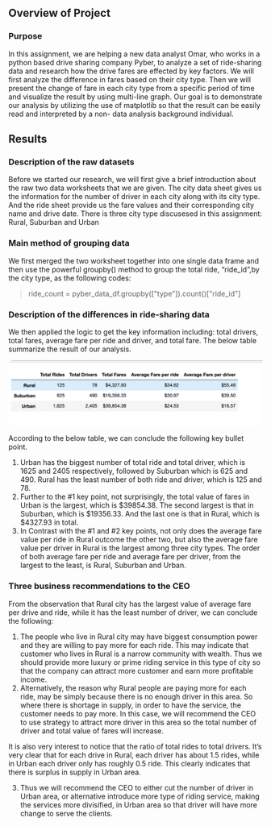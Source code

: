 ## Overview of Project

### Purpose
In this assignment, we are helping a new data analyst Omar, who works in a python based drive sharing company Pyber, to analyze a set of ride-sharing data and research how the drive fares are effected by key factors. We will first analyze the difference in fares based on their city type. Then we will present the change of fare in each city type from a specific period of time and visualize the result by using multi-line graph. Our goal is to demonstrate our analysis by utilizing the use of matplotlib so that the result can be easily read and interpreted by a non- data analysis background individual.

## Results

### Description of the raw datasets
Before we started our research, we will first give a brief introduction about the raw two data worksheets that we are given. The city data sheet gives us the information for the number of driver in each city along with its city type. And the ride sheet provide us the fare values and their corresponding city name and drive date. There is three city type discusesed in this assignment: Rural, Suburban and Urban

### Main method of grouping data
We first merged the two worksheet together into one single data frame and then use the powerful groupby() method to group the total ride, “ride_id”,by the city type, as the following codes:

> ride_count = pyber_data_df.groupby(["type"]).count()["ride_id"]
>

### Description of the differences in ride-sharing data
We then applied the logic to get the key information including: total drivers, total fares, average fare per ride and driver, and total fare. The below table summarize the result of our analysis. 

![](compare_with_citytype.png)

According to the below table, we can conclude the following key bullet point.

1) Urban has the biggest number of total ride and total driver, which is 1625 and 2405 respectively, followed by Suburban which is 625 and 490. Rural has the least number of both ride and driver, which is 125 and 78.
2) Further to the #1 key point, not surprisingly, the total value of fares in Urban is the largest, which is $39854.38. The second largest is that in Suburban, which is $19356.33. And the last one is that in Rural, which is $4327.93 in total. 
3) In Contrast with the #1 and #2 key points, not only does the average fare value per ride in Rural outcome the other two, but also the average fare value per driver in Rural is the largest among three city types. The order of both average fare per ride and average fare per driver, from the largest to the least, is Rural, Suburban and Urban.

### Three business recommendations to the CEO

From the observation that Rural city has the largest value of average fare per drive and ride, while it has the least number of driver, we can conclude the following:

1) The people who live in Rural city may have biggest consumption power and they are willing to pay more for each ride. This may indicate that customer who lives in Rural is a narrow community with wealth. Thus we should provide more luxury or prime riding service in this type of city so that the company can attract more customer and earn more profitable income.
2) Alternatively, the reason why Rural people are paying more for each ride, may be simply because there is no enough driver in this area. So where there is shortage in supply, in order to have the service, the customer needs to pay more. In this case, we will recommend the CEO to use strategy to attract more driver in this area so the total number of driver and total value of fares will increase.

It is also very interest to notice that the ratio of total rides to total drivers. It’s very clear that for each drive in Rural, each driver has about 1.5 rides, while in Urban each driver only has roughly 0.5 ride. This clearly indicates that there is surplus in supply in Urban area. 

3) Thus we will recommend the CEO to either cut the number of driver in Urban area, or alternative introduce more type of riding service, making the services more divisified, in Urban area so that driver will have more change to serve the clients. 
